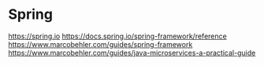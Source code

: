 # Spring

https://spring.io
https://docs.spring.io/spring-framework/reference  
https://www.marcobehler.com/guides/spring-framework  
https://www.marcobehler.com/guides/java-microservices-a-practical-guide  

